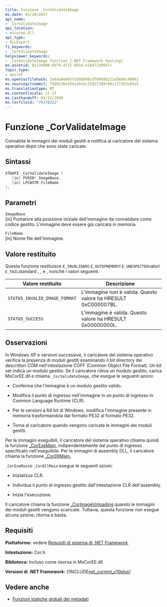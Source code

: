 ```yaml
---
title: Funzione _CorValidateImage
ms.date: 03/30/2017
api_name:
- _CorValidateImage
api_location:
- mscoree.dll
api_type:
- DLLExport
f1_keywords:
- _CorValidateImage
helpviewer_keywords:
- _CorValidateImage function [.NET Framework hosting]
ms.assetid: 0117e080-05f9-4772-885d-e1847230947c
topic_type:
- apiref
ms.openlocfilehash: 3a6da0e845fa50d090cdf0808b211a5806c40961
ms.sourcegitcommit: 7588136e355e10cbc2582f389c90c127363c02a5
ms.translationtype: MT
ms.contentlocale: it-IT
ms.lasthandoff: 03/12/2020
ms.locfileid: "79178222"
---
```

# <a name="_corvalidateimage-function"></a>Funzione _CorValidateImage
Convalida le immagini dei moduli gestiti e notifica al caricatore del sistema operativo dopo che sono state caricate.  
  
## <a name="syntax"></a>Sintassi  
  
```cpp  
STDAPI _CorValidateImage (
   [in] PVOID* ImageBase,  
   [in] LPCWSTR FileName  
);  
```  
  
## <a name="parameters"></a>Parametri  
 `ImageBase`  
 [in] Puntatore alla posizione iniziale dell'immagine da convalidare come codice gestito. L'immagine deve essere già caricata in memoria.  
  
 `FileName`  
 [in] Nome file dell'immagine.  
  
## <a name="return-value"></a>Valore restituito  
 Questa funzione restituisce `E_INVALIDARG` `E_OUTOFMEMORY`i `E_UNEXPECTED`valori `E_FAIL`standard , , e , nonché i valori seguenti.  
  
|Valore restituito|Descrizione|  
|------------------|-----------------|  
|`STATUS_INVALID_IMAGE_FORMAT`|L'immagine non è valida. Questo valore ha HRESULT 0xC000007BL.|  
|`STATUS_SUCCESS`|L'immagine è valida. Questo valore ha HRESULT 0x00000000L.|  
  
## <a name="remarks"></a>Osservazioni  
 In Windows XP e versioni successive, il caricatore del sistema operativo verifica la presenza di moduli gestiti esaminando il bit directory dei descrittori COM nell'intestazione COFF (Common Object File Format). Un bit set indica un modulo gestito. Se il caricatore rileva un modulo gestito, carica MsCorEE.dll e chiama `_CorValidateImage`, che esegue le seguenti azioni:  
  
- Conferma che l'immagine è un modulo gestito valido.  
  
- Modifica il punto di ingresso nell'immagine in un punto di ingresso in Common Language Runtime (CLR).  
  
- Per le versioni a 64 bit di Windows, modifica l'immagine presente in memoria trasformandola dal formato PE32 al formato PE32.  
  
- Torna al caricatore quando vengono caricate le immagini dei moduli gestiti.  
  
 Per le immagini eseguibili, il caricatore del sistema operativo chiama quindi la funzione [_CorExeMain,](../../../../docs/framework/unmanaged-api/hosting/corexemain-function.md) indipendentemente dal punto di ingresso specificato nell'eseguibile. Per le immagini di assembly DLL, il caricatore chiama la funzione [_CorDllMain.](../../../../docs/framework/unmanaged-api/hosting/cordllmain-function.md)  
  
 `_CorExeMain`o `_CorDllMain` esegue le seguenti azioni:  
  
- Inizializza CLR.  
  
- Individua il punto di ingresso gestito dall'intestazione CLR dell'assembly.  
  
- Inizia l'esecuzione.  
  
 Il caricatore chiama la funzione [_CorImageUnloading](../../../../docs/framework/unmanaged-api/hosting/corimageunloading-function.md) quando le immagini dei moduli gestiti vengono scaricate. Tuttavia, questa funzione non esegue alcuna azione; ritorna e basta.  
  
## <a name="requirements"></a>Requisiti  
 **Piattaforme:** vedere [Requisiti di sistema di .NET Framework](../../../../docs/framework/get-started/system-requirements.md).  
  
 **Intestazione:** Cor.h  
  
 **Biblioteca:** Incluso come risorsa in MsCorEE.dll  
  
 **Versioni di .NET Framework:** [!INCLUDE[net_current_v10plus](../../../../includes/net-current-v10plus-md.md)]  
  
## <a name="see-also"></a>Vedere anche

- [Funzioni statiche globali dei metadati](../../../../docs/framework/unmanaged-api/metadata/metadata-global-static-functions.md)
